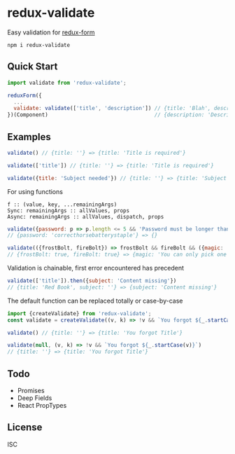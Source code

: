 # redux-validate

Easy validation for [redux-form](https://github.com/erikras/redux-form)

`npm i redux-validate`

## Quick Start

```js
import validate from 'redux-validate';

reduxForm({
  ...
  validate: validate(['title', 'description']) // {title: 'Blah', description: ''} =>
})(Component)                                  // {description: 'Description is required'}
```

## Examples

```js
validate() // {title: ''} => {title: 'Title is required'}

validate(['title']) // {title: ''} => {title: 'Title is required'}

validate({title: 'Subject needed'}) // {title: ''} => {title: 'Subject needed'}
```

For using functions
```
f :: (value, key, ...remainingArgs)
Sync: remainingArgs :: allValues, props
Async: remainingArgs :: allValues, dispatch, props
```

```js
validate({password: p => p.length <= 5 && 'Password must be longer than 6 charachters'})
// {password: 'correcthorsebatterystaple'} => {}

validate(({frostBolt, fireBolt}) => frostBolt && fireBolt && ({magic: 'You can only pick one'}))
// {frostBolt: true, fireBolt: true} => {magic: 'You can only pick one'}
```
Validation is chainable, first error encountered has precedent
```js
validate(['title']).then({subject: 'Content missing'})
// {title: 'Red Book', subject: ''} => {subject: 'Content missing'}
```

The default function can be replaced totally or case-by-case

```js
import {createValidate} from 'redux-validate';
const validate = createValidate((v, k) => !v && `You forgot ${_.startCase(k)}`);

validate() // {title: ''} => {title: 'You forgot Title'}

validate(null, (v, k) => !v && `You forgot ${_.startCase(v)}`)
// {title: ''} => {title: 'You forgot Title'}
```

## Todo

* Promises
* Deep Fields
* React PropTypes

## License

ISC
